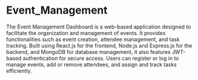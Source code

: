 # Event_Management
The Event Management Dashboard is a web-based application designed to facilitate the organization and management of events. It provides functionalities such as event creation, attendee management, and task tracking. Built using React.js for the frontend, Node.js and Express.js for the backend, and MongoDB for database management, it also features JWT-based authentication for secure access. Users can register or log in to manage events, add or remove attendees, and assign and track tasks efficiently.
